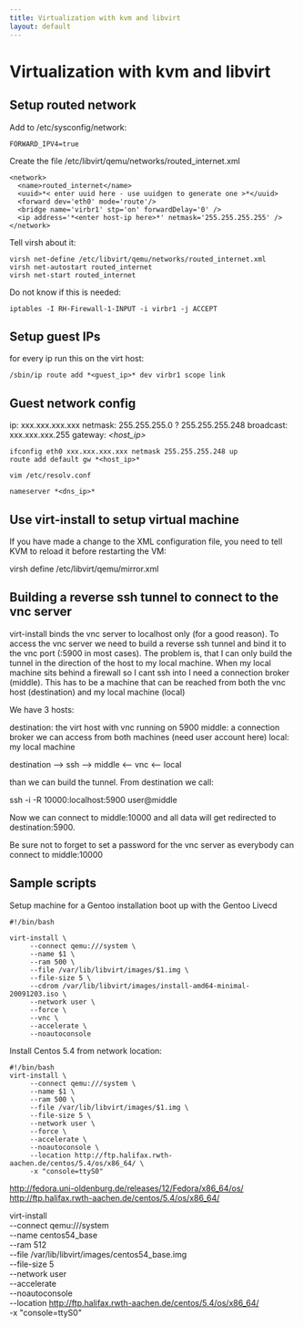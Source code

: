 ```yaml
---
title: Virtualization with kvm and libvirt
layout: default
---
```


Virtualization with kvm and libvirt
===================================


Setup routed network
--------------------

Add to /etc/sysconfig/network:

    FORWARD_IPV4=true

Create the file /etc/libvirt/qemu/networks/routed_internet.xml

    <network>
      <name>routed_internet</name>
      <uuid>*< enter uuid here - use uuidgen to generate one >*</uuid>
      <forward dev='eth0' mode='route'/>
      <bridge name='virbr1' stp='on' forwardDelay='0' />
      <ip address='*<enter host-ip here>*' netmask='255.255.255.255' />
    </network>

Tell virsh about it:

    virsh net-define /etc/libvirt/qemu/networks/routed_internet.xml
    virsh net-autostart routed_internet
    virsh net-start routed_internet

Do not know if this is needed:

    iptables -I RH-Firewall-1-INPUT -i virbr1 -j ACCEPT

Setup guest IPs
----------------

for every ip run this on the virt host:

    /sbin/ip route add *<guest_ip>* dev virbr1 scope link

Guest network config
--------------------

ip: xxx.xxx.xxx.xxx
netmask: 255.255.255.0 ? 255.255.255.248
broadcast: xxx.xxx.xxx.255
gateway: *<host_ip>*

    ifconfig eth0 xxx.xxx.xxx.xxx netmask 255.255.255.248 up
    route add default gw *<host_ip>*

    vim /etc/resolv.conf

    nameserver *<dns_ip>*

Use virt-install to setup virtual machine
-----------------------------------------

If you have made a change to the XML configuration file, you need to tell KVM to reload it before restarting the VM:

virsh define /etc/libvirt/qemu/mirror.xml


Building a reverse ssh tunnel to connect to the vnc server
----------------------------------------------------------

virt-install binds the vnc server to localhost only (for a good reason). To access
the vnc server we need to build a reverse ssh tunnel and bind it to the vnc port
(:5900 in most cases). The problem is, that I can only build the tunnel in the
direction of the host to my local machine. When my local machine sits behind a
firewall so I cant ssh into I need a connection broker (middle). This has to be a machine
that can be reached from both the vnc host (destination) and my local machine (local)

We have 3 hosts:

destination: the virt host with vnc running on 5900
middle: a connection broker we can access from both machines (need user account here)
local: my local machine

destination --> ssh --> middle <-- vnc <-- local

than we can build the tunnel. From destination we call:

ssh -i -R 10000:localhost:5900 user@middle

Now we can connect to middle:10000 and all data will get redirected to destination:5900.

Be sure not to forget to set a password for the vnc server as everybody can connect
to middle:10000


Sample scripts
--------------

Setup machine for a Gentoo installation boot up with the Gentoo Livecd

    #!/bin/bash

    virt-install \
         --connect qemu:///system \
         --name $1 \
         --ram 500 \
         --file /var/lib/libvirt/images/$1.img \
         --file-size 5 \
         --cdrom /var/lib/libvirt/images/install-amd64-minimal-20091203.iso \
         --network user \
         --force \
         --vnc \
         --accelerate \
         --noautoconsole



Install Centos 5.4 from network location:

    #!/bin/bash
    virt-install \
         --connect qemu:///system \
         --name $1 \
         --ram 500 \
         --file /var/lib/libvirt/images/$1.img \
         --file-size 5 \
         --network user \
         --force \
         --accelerate \
         --noautoconsole \
         --location http://ftp.halifax.rwth-aachen.de/centos/5.4/os/x86_64/ \
         -x "console=ttyS0"

http://fedora.uni-oldenburg.de/releases/12/Fedora/x86_64/os/
http://ftp.halifax.rwth-aachen.de/centos/5.4/os/x86_64/

virt-install \
         --connect qemu:///system \
         --name centos54_base \
         --ram 512 \
         --file /var/lib/libvirt/images/centos54_base.img \
         --file-size 5 \
         --network user \
         --accelerate \
         --noautoconsole \
         --location http://ftp.halifax.rwth-aachen.de/centos/5.4/os/x86_64/ \
         -x "console=ttyS0"